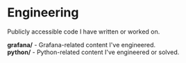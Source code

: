 # Engineering
Publicly accessible code I have written or worked on.

**grafana/** - Grafana-related content I've engineered.<br/>
**python/** - Python-related content I've engineered or solved.

